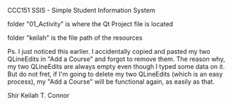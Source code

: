 CCC151
SSIS - Simple Student Information System

folder "01_Activity" is where the Qt Project file is located

folder "keilah" is the file path of the resources

Ps. I just noticed this earlier. I accidentally copied and pasted my two QLineEdits in "Add a Course" and forgot to remove them. The reason why, my two QLineEdits are always empty even though I typed some data on it. But do not fret, if I'm going to delete my two QLineEdits (which is an easy process), my "Add a Course" will be functional again, as easily as that.

Shir Keilah T. Connor

